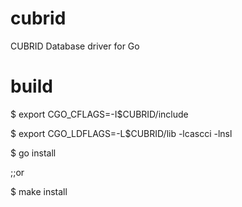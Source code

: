 cubrid
======

CUBRID Database driver for Go


build
=====
$ export CGO_CFLAGS=-I$CUBRID/include

$ export CGO_LDFLAGS=-L$CUBRID/lib -lcascci -lnsl

$ go install

;;or

$ make install
